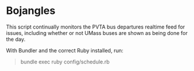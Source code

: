 # Bojangles

This script continually monitors the PVTA bus departures realtime feed for issues, including whether or not UMass buses are shown as being done for the day.

With Bundler and the correct Ruby installed, run:

> bundle exec ruby config/schedule.rb
